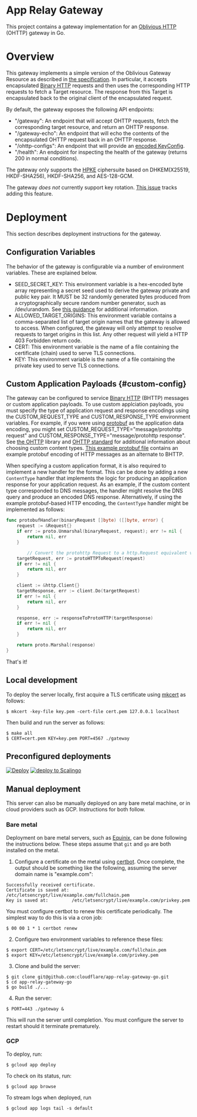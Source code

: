 # App Relay Gateway

This project contains a gateway implementation for an [Oblivious HTTP](https://datatracker.ietf.org/doc/html/draft-ietf-ohai-ohttp-02) (OHTTP) gateway in Go. 

# Overview

This gateway implements a simple version of the Oblivious Gateway Resource as described in [the specification](https://datatracker.ietf.org/doc/html/draft-ietf-ohai-ohttp-02). In particular, it accepts encapsulated [Binary HTTP](https://datatracker.ietf.org/doc/html/draft-ietf-httpbis-binary-message) requests and then uses the corresponding HTTP requests to fetch a Target resource. The response from this Target is encapsulated back to the original client of the encapsulated request.

By default, the gateway exposes the following API endpoints:

- "/gateway": An endpoint that will accept OHTTP requests, fetch the corresponding target resource, and return an OHTTP response.
- "/gateway-echo": An endpoint that will echo the contents of the encapsulated OHTTP request back in an OHTTP response.
- "/ohttp-configs": An endpoint that will provide an [encoded KeyConfig](https://datatracker.ietf.org/doc/html/draft-ietf-ohai-ohttp-02#section-3.1).
- "/health": An endpoint for inspecting the health of the gateway (returns 200 in normal conditions).

The gateway only supports the [HPKE](https://datatracker.ietf.org/doc/html/rfc9180) ciphersuite based on DHKEM(X25519, HKDF-SHA256), HKDF-SHA256, and AES-128-GCM.

The gateway _does not_ currently support key rotation. [This issue](https://github.com/cloudflare/app-relay-gateway-go/issues/11) tracks adding this feature.

# Deployment

This section describes deployment instructions for the gateway.

## Configuration Variables

The behavior of the gateway is configurable via a number of environment variables. These are explained below.

- SEED_SECRET_KEY: This environment variable is a hex-encoded byte array representing a secret seed used to derive the gateway private and public key pair. It MUST be 32 randomly generated bytes produced from a cryptographically secure random number generator, such as /dev/urandom. See [this guidance](https://www.rfc-editor.org/rfc/rfc8446.html#appendix-C.1) for additional information.
- ALLOWED_TARGET_ORIGINS: This environment variable contains a comma-separated list of target origin names that the gateway is allowed to access. When configured, the gateway will only attempt to resolve requests to target origins in this list. Any other request will yield a HTTP 403 Forbidden return code.
- CERT: This environment variable is the name of a file containing the certificate (chain) used to serve TLS connections.
- KEY: This environment variable is the name of a file containing the private key used to serve TLS connections.

## Custom Application Payloads {#custom-config}

The gateway can be configured to service [Binary HTTP](https://datatracker.ietf.org/doc/html/draft-ietf-httpbis-binary-message) (BHTTP) messages or custom application payloads. To use custom applciation payloads, you must specify the type of application request and response encodings using the CUSTOM_REQUEST_TYPE and CUSTOM_RESPONSE_TYPE environment variables. For example, if you were using [protobuf](https://developers.google.com/protocol-buffers) as the application data encoding, you might set CUSTOM_REQUEST_TYPE="message/protohttp request" and CUSTOM_RESPONSE_TYPE="message/protohttp response". See [the OHTTP](https://github.com/chris-wood/ohttp-go) library and [OHTTP standard](https://datatracker.ietf.org/doc/html/draft-ietf-ohai-ohttp-02#section-10) for additional information about choosing custom content types. [This example protobuf file](proto_http.proto) contains an example protobuf encoding of HTTP messages as an alternate to BHTTP.

When specifying a custom application format, it is also required to implement a new handler for the format. This can be done by adding a new `ContentType` handler that implements the logic for producing an application response for your application request. As an example, if the custom content type corresponded to DNS messages, the handler might resolve the DNS query and produce an encoded DNS response. Alternatively, if using the example protobuf-based HTTP encoding, the `ContentType` handler might be implemented as follows:

```go
func protobufHandler(binaryRequest []byte) ([]byte, error) {
	request := &Request{}
	if err := proto.Unmarshal(binaryRequest, request); err != nil {
		return nil, err
	}

        // Convert the protohttp Request to a http.Request equivalent value
	targetRequest, err := protoHTTPToRequest(request)
	if err != nil {
		return nil, err
	}

	client := &http.Client{}
	targetResponse, err := client.Do(targetRequest)
	if err != nil {
		return nil, err
	}

	response, err := responseToProtoHTTP(targetResponse)
	if err != nil {
		return nil, err
	}

	return proto.Marshal(response)
}
```

That's it!

## Local development

To deploy the server locally, first acquire a TLS certificate using [mkcert](https://github.com/FiloSottile/mkcert) as follows:

~~~
$ mkcert -key-file key.pem -cert-file cert.pem 127.0.0.1 localhost
~~~

Then build and run the server as follows:

~~~
$ make all
$ CERT=cert.pem KEY=key.pem PORT=4567 ./gateway
~~~

## Preconfigured deployments

[![Deploy](https://www.herokucdn.com/deploy/button.svg)](https://heroku.com/deploy)
[![deploy to Scalingo](https://cdn.scalingo.com/deploy/button.svg)](https://my.scalingo.com/deploy)

## Manual deployment

This server can also be manually deployed on any bare metal machine, or in cloud providers such
as GCP. Instructions for both follow.

### Bare metal

Deployment on bare metal servers, such as [Equinix](https://metal.equinix.com/), can be done following
the instructions below. These steps assume that `git` and `go` are both installed on the metal.

1. Configure a certificate on the metal using [certbot](https://certbot.eff.org/all-instructions).
Once complete, the output should be something like the following, assuming the server domain name
is "example.com":

```
Successfully received certificate.
Certificate is saved at: /etc/letsencrypt/live/example.com/fullchain.pem
Key is saved at:         /etc/letsencrypt/live/example.com/privkey.pem
```

You must configure certbot to renew this certificate periodically. The simplest way to do this is
via a cron job:

```
$ 00 00 1 * 1 certbot renew
```

2. Configure two environment variables to reference these files:

```
$ export CERT=/etc/letsencrypt/live/example.com/fullchain.pem
$ export KEY=/etc/letsencrypt/live/example.com/privkey.pem
```

3. Clone and build the server:

```
$ git clone git@github.com:cloudflare/app-relay-gateway-go.git
$ cd app-relay-gateway-go
$ go build ./...
```

4. Run the server:

```
$ PORT=443 ./gateway &
```

This will run the server until completion. You must configure the server to restart should it
terminate prematurely.

### GCP

To deploy, run:

~~~
$ gcloud app deploy
~~~

To check on its status, run:

~~~
$ gcloud app browse
~~~

To stream logs when deployed, run

~~~
$ gcloud app logs tail -s default
~~~
